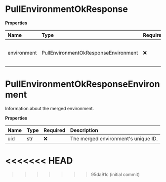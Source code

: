# PullEnvironmentOkResponse

**Properties**

| Name        | Type                                 | Required | Description                               |
| :---------- | :----------------------------------- | :------- | :---------------------------------------- |
| environment | PullEnvironmentOkResponseEnvironment | ❌       | Information about the merged environment. |

# PullEnvironmentOkResponseEnvironment

Information about the merged environment.

**Properties**

| Name | Type | Required | Description                         |
| :--- | :--- | :------- | :---------------------------------- |
| uid  | str  | ❌       | The merged environment's unique ID. |
<<<<<<< HEAD
=======

<!-- This file was generated by liblab | https://liblab.com/ -->
>>>>>>> 95da91c (initial commit)
